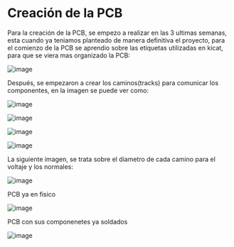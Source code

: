 # Creación de la PCB

Para la creación de la PCB, se empezo a realizar en las 3 ultimas semanas, esta cuando ya teniamos planteado de manera definitiva el proyecto, para el comienzo de la PCB se aprendio sobre las etiquetas utilizadas en kicat, para que se viera mas organizado la PCB:

![image](https://github.com/LeoInDaHause/Basurainador/assets/145580263/e23c5c04-8c5a-4105-8810-c6d84fe6661b)

Después, se empezaron a crear los caminos(tracks) para comunicar los componentes, en la imagen se puede ver como:

![image](https://github.com/LeoInDaHause/Basurainador/assets/145580263/50c18424-0764-4352-b607-dfb01bbcab1c)

![image](https://github.com/LeoInDaHause/Basurainador/assets/145580263/7ef1eec9-58df-4a0c-9ce5-e8a768809548)

![image](https://github.com/LeoInDaHause/Basurainador/assets/145580263/f637659f-4350-4d90-82bd-2d55fffcb54e)

![image](https://github.com/LeoInDaHause/Basurainador/assets/145580263/2e0811ce-be97-403a-986e-b902e2ebd6ad)

La siguiente imagen, se trata sobre el diametro de cada camino para el voltaje y los normales:

![image](https://github.com/LeoInDaHause/Basurainador/assets/145580263/f81b656a-8de1-4b5b-9abb-be7aa17fb2b5)

PCB ya en fisico

![image](https://github.com/LeoInDaHause/Basurainador/assets/145580263/4b78e744-1fe5-4d8e-97d0-0f471d90c936)

PCB con sus componenetes ya soldados

![image](https://github.com/LeoInDaHause/Basurainador/assets/145580263/a15a676a-02f3-4dc3-a6c3-c7148cc1f1e4)






